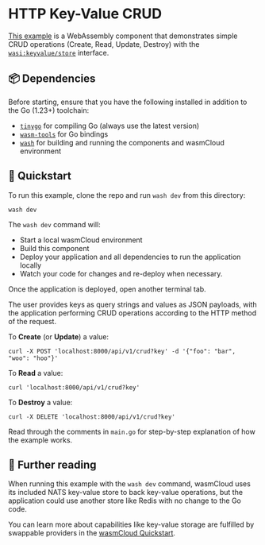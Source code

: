 # HTTP Key-Value CRUD

[This example](https://github.com/wasmCloud/go/tree/main/examples/component/http-keyvalue-crud) is a WebAssembly component that demonstrates simple CRUD operations (Create, Read, Update, Destroy) with the [`wasi:keyvalue/store`](https://github.com/WebAssembly/wasi-keyvalue) interface. 

## 📦 Dependencies

Before starting, ensure that you have the following installed in addition to the Go (1.23+) toolchain:

- [`tinygo`](https://tinygo.org/getting-started/install/) for compiling Go (always use the latest version)
- [`wasm-tools`](https://github.com/bytecodealliance/wasm-tools#installation) for Go bindings
- [`wash`](https://wasmcloud.com/docs/installation) for building and running the components and wasmCloud environment

## 👟 Quickstart

To run this example, clone the repo and run `wash dev` from this directory:

```shell
wash dev
```

The `wash dev` command will:

- Start a local wasmCloud environment
- Build this component
- Deploy your application and all dependencies to run the application locally
- Watch your code for changes and re-deploy when necessary.

Once the application is deployed, open another terminal tab.

The user provides keys as query strings and values as JSON payloads, with the application performing CRUD operations according to the HTTP method of the request.

To **Create** (or **Update**) a value:

```shell
curl -X POST 'localhost:8000/api/v1/crud?key' -d '{"foo": "bar", "woo": "hoo"}'
```

To **Read** a value:

```shell
curl 'localhost:8000/api/v1/crud?key'
```

To **Destroy** a value:

```shell
curl -X DELETE 'localhost:8000/api/v1/crud?key'
```

Read through the comments in `main.go` for step-by-step explanation of how the example works.

## 📖 Further reading

When running this example with the `wash dev` command, wasmCloud uses its included NATS key-value store to back key-value operations, but the application could use another store like Redis with no change to the Go code. 

You can learn more about capabilities like key-value storage are fulfilled by swappable providers in the [wasmCloud Quickstart](https://wasmcloud.com/docs/tour/hello-world).  